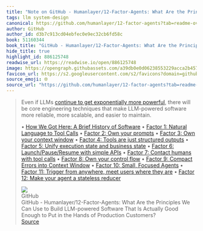 ```yaml
---
title: "Note on GitHub - Humanlayer/12-Factor-Agents: What Are the Principles We Can Use to Build LLM-powered Software That Is Actually Good Enough to Put in the Hands of Production Customers? via GitHub"
tags: llm system-design
canonical: https://github.com/humanlayer/12-factor-agents?tab=readme-ov-file
author: GitHub
author_id: d3b7c913cd04ebfec0e9ec32cb6fd58c
book: 51160344
book_title: "GitHub - Humanlayer/12-Factor-Agents: What Are the Principles We Can Use to Build LLM-powered Software That Is Actually Good Enough to Put in the Hands of Production Customers?"
hide_title: true
highlight_id: 886125748
readwise_url: https://readwise.io/open/886125748
image: https://opengraph.githubassets.com/a39db0e0d06238553229acca2b45787ec6246375c5d434f3e15d03113c6d22b1/humanlayer/12-factor-agents
favicon_url: https://s2.googleusercontent.com/s2/favicons?domain=github.com
source_emoji: 🌐
source_url: "https://github.com/humanlayer/12-factor-agents?tab=readme-ov-file#:~:text=Even%20if%20LLMs,%28https%3A%2F%2Fgithub.com%2Fhumanlayer%2F12-factor-agents%2Fblob%2Fmain%2Fcontent%2Ffactor-12-stateless-reducer.md%29"
---
```


> Even if LLMs [continue to get exponentially more powerful](https://github.com/humanlayer/12-factor-agents/blob/main/content/factor-10-small-focused-agents.md#what-if-llms-get-smarter), there will be core engineering techniques that make LLM-powered software more reliable, more scalable, and easier to maintain.
> 
> •   [How We Got Here: A Brief History of Software](https://github.com/humanlayer/12-factor-agents/blob/main/content/brief-history-of-software.md)
> •   [Factor 1: Natural Language to Tool Calls](https://github.com/humanlayer/12-factor-agents/blob/main/content/factor-1-natural-language-to-tool-calls.md)
> •   [Factor 2: Own your prompts](https://github.com/humanlayer/12-factor-agents/blob/main/content/factor-2-own-your-prompts.md)
> •   [Factor 3: Own your context window](https://github.com/humanlayer/12-factor-agents/blob/main/content/factor-3-own-your-context-window.md)
> •   [Factor 4: Tools are just structured outputs](https://github.com/humanlayer/12-factor-agents/blob/main/content/factor-4-tools-are-structured-outputs.md)
> •   [Factor 5: Unify execution state and business state](https://github.com/humanlayer/12-factor-agents/blob/main/content/factor-5-unify-execution-state.md)
> •   [Factor 6: Launch/Pause/Resume with simple APIs](https://github.com/humanlayer/12-factor-agents/blob/main/content/factor-6-launch-pause-resume.md)
> •   [Factor 7: Contact humans with tool calls](https://github.com/humanlayer/12-factor-agents/blob/main/content/factor-7-contact-humans-with-tools.md)
> •   [Factor 8: Own your control flow](https://github.com/humanlayer/12-factor-agents/blob/main/content/factor-8-own-your-control-flow.md)
> •   [Factor 9: Compact Errors into Context Window](https://github.com/humanlayer/12-factor-agents/blob/main/content/factor-9-compact-errors.md)
> •   [Factor 10: Small, Focused Agents](https://github.com/humanlayer/12-factor-agents/blob/main/content/factor-10-small-focused-agents.md)
> •   [Factor 11: Trigger from anywhere, meet users where they are](https://github.com/humanlayer/12-factor-agents/blob/main/content/factor-11-trigger-from-anywhere.md)
> •   [Factor 12: Make your agent a stateless reducer](https://github.com/humanlayer/12-factor-agents/blob/main/content/factor-12-stateless-reducer.md)
> <div class="quoteback-footer"><div class="quoteback-avatar"><img class="mini-favicon" src="https://s2.googleusercontent.com/s2/favicons?domain=github.com"></div><div class="quoteback-metadata"><div class="metadata-inner"><span style="display:none">FROM:</span><div aria-label="GitHub" class="quoteback-author"> GitHub</div><div aria-label="GitHub - Humanlayer/12-Factor-Agents: What Are the Principles We Can Use to Build LLM-powered Software That Is Actually Good Enough to Put in the Hands of Production Customers?" class="quoteback-title"> GitHub - Humanlayer/12-Factor-Agents: What Are the Principles We Can Use to Build LLM-powered Software That Is Actually Good Enough to Put in the Hands of Production Customers?</div></div></div><div class="quoteback-backlink"><a target="_blank" aria-label="go to the full text of this quotation" rel="noopener" href="https://github.com/humanlayer/12-factor-agents?tab=readme-ov-file#:~:text=Even%20if%20LLMs,%28https%3A%2F%2Fgithub.com%2Fhumanlayer%2F12-factor-agents%2Fblob%2Fmain%2Fcontent%2Ffactor-12-stateless-reducer.md%29" class="quoteback-arrow"> Source</a></div></div>